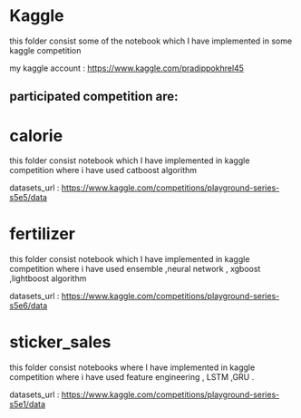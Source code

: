 # Kaggle 

this folder consist some of the notebook which I have implemented in some kaggle competition 

my kaggle account : https://www.kaggle.com/pradippokhrel45

## participated competition are:

# calorie

this folder consist notebook which I have implemented in kaggle competition where i have used catboost algorithm 

datasets_url : 
https://www.kaggle.com/competitions/playground-series-s5e5/data

# fertilizer

this folder consist notebook which I have implemented in kaggle competition where i have used ensemble ,neural network , xgboost ,lightboost algorithm 

datasets_url : 
https://www.kaggle.com/competitions/playground-series-s5e6/data


# sticker_sales

this folder consist notebooks where I have implemented in kaggle competition where i have used feature engineering , LSTM ,GRU .

datasets_url : 
https://www.kaggle.com/competitions/playground-series-s5e1/data

